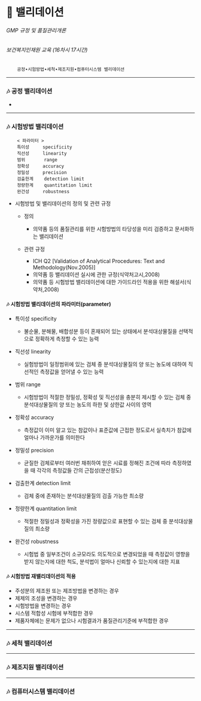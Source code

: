 # 💊 밸리데이션

###### GMP 규정 및 품질관리개론
###### 보건복지인재원 교육 (16차시 17시간)

        공정∙시험방법∙세척∙제조지원∙컴퓨터시스템 밸리데이션
        
---
### 🎶 공정 밸리데이션
- 

---
### 🎶 시험방법 밸리데이션
        < 파라미터 >   
        특이성     specificity
        직선성     linearity
        범위       range
        정확성     accuracy
        정밀성     precision
        검출한계    detection limit
        정량한계    quantitation limit
        완건성     robustness
- 시험방법 및 밸리데이션의 정의 및 관련 규정
  - 정의
    - 의약품 등의 품질관리를 위한 시험방법의 타당성을 미리 검증하고 문서화하는 밸리데이션
  
  - 관련 규정
    - ICH Q2 [Validation of Analytical Procedures: Text and Methodology(Nov.2005)]
    - 의약품 등 밸리데이션 실시에 관한 규정(식약처고시,2008)
    - 의약품 등 시험방법 밸리데이션에 대한 가이드라인 적용을 위한 해설서(식약처,2008)
    
#### 🎶 시험방법 밸리데이션의 파라미터(parameter)
- 특이성     specificity
  - 불순물, 분해물, 배합성분 등이 혼재되어 있는 상태에서 분석대상물질을 선택적으로 정확하게 측정할 수 있는 능력


- 직선성     linearity
  - 실험방법이 일정범위에 있는 검체 중 분석대상물질의 양 또는 농도에 대하여 직선적인 측정값을 얻어낼 수 있는 능력


- 범위       range
  - 시험방법이 적절한 정밀성, 정확성 및 직선성을 충분히 제시할 수 있는 검체 중 분석대상물질의 양 또는 농도의 하한 및 상한값 사이의 영역


- 정확성     accuracy 
  - 측정값이 이미 알고 있는 참값이나 표준값에 근접한 정도로서 실측치가 참값에 얼마나 가까운가를 의미한다


- 정밀성     precision 
  - 균질한 검체로부터 여러번 채취하여 얻은 시료를 정해진 조건에 따라 측정하였을 때 각각의 측정값들 간의 근접성(분산정도)


- 검출한계    detection limit 
  - 검체 중에 존재하는 분석대상물질의 검출 가능한 최소량


- 정량한계    quantitation limit
  - 적절한 정밀성과 정확성을 가진 정량값으로 표현할 수 있는 검체 중 분석대상물질의 최소량


- 완건성     robustness
  - 시험법 중 일부조건이 소규모라도 의도적으로 변경되었을 때 측정값이 영향을 받지 않는지에 대한 척도, 분석법이 얼마나 신뢰할 수 있는지에 대한 지표

#### 🎶 시험방법 재밸리데이션의 적용
- 주성분의 제조원 또는 제조방법을 변경하는 경우
- 제제의 조성을 변경하는 경우
- 시험방법을 변경하는 경우
- 시스템 적합성 시험에 부적합한 경우
- 제품자체에는 문제가 없으나 시험결과가 품질관리기준에 부적합한 경우

---
### 🎶 세척 밸리데이션

---
### 🎶 제조지원 밸리데이션

---
### 🎶 컴퓨터시스템 밸리데이션

